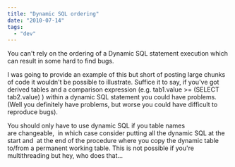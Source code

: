 ```yaml
---
title: "Dynamic SQL ordering"
date: "2010-07-14"
tags: 
  - "dev"
---
```


You can't rely on the ordering of a Dynamic SQL statement execution which can result in some hard to find bugs.

I was going to provide an example of this but short of posting large chunks of code it wouldn't be possible to illustrate. Suffice it to say, if you've got derived tables and a comparison expression (e.g. tab1.value >= (SELECT tab2.value) ) within a dynamic SQL statement you could have problems. (Well you definitely have problems, but worse you could have difficult to reproduce bugs).

You should only have to use dynamic SQL if you table names are changeable,  in which case consider putting all the dynamic SQL at the start and  at the end of the procedure where you copy the dynamic table to/from a permanent working table. This is not possible if you're multithreading but hey, who does that...
